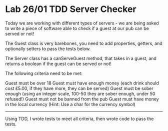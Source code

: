 # Lab 26/01 TDD Server Checker

Today we are working with different types of servers - we are being asked to write a piece of software able to check if a guest at our pub can be served or not!

The Guest class is very barebones, you need to add properties, getters, and optionally setters to pass the tests below.

The Server class has a canServeGuest method, that takes in a guest, and returns a boolean if the guest can be served or not!

The following criteria need to be met:

Guest must be over 18
Guest must have enough money (each drink should cost £5.00, if they have more, they can be served)
Guest must be sober enough (using an integer scale, 100-50 they are sober enough, under 50 refused!)
Guest must not be banned from the pub
Guest must have money in the local currency (Hint: Use a char for the currency symbol)

---

Using TDD, I wrote tests to meet all criteria, then wrote code to pass the tests.


